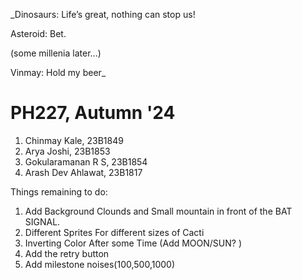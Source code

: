 _Dinosaurs: Life’s great, nothing can stop us!

Asteroid: Bet.

(some millenia later...)

Vinmay: Hold my beer_

# PH227, Autumn '24
1. Chinmay Kale, 23B1849
2. Arya Joshi, 23B1853
3. Gokularamanan R S, 23B1854
4. Arash Dev Ahlawat, 23B1817

Things remaining to do:
1. Add Background Clounds and Small mountain in front of the BAT SIGNAL.
2. Different Sprites For different sizes of Cacti
3. Inverting Color After some Time (Add MOON/SUN? )
4. Add the retry button
5. Add milestone noises(100,500,1000)
